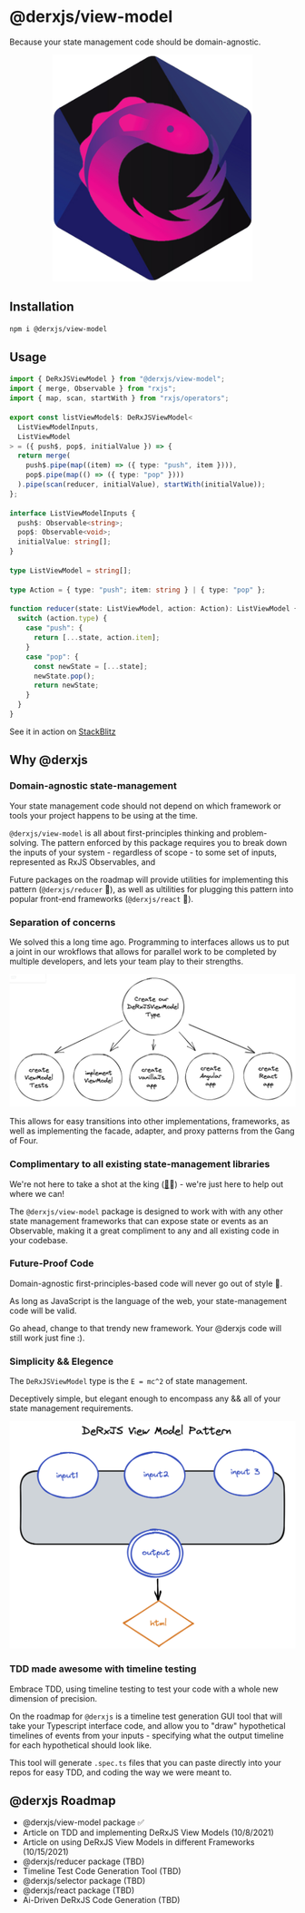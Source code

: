 # @derxjs/view-model

Because your state management code should be domain-agnostic.

<p align="center">
    <img src="./derxjs-logo.jpg" height="400px"/>
</p>

## Installation

```bash
npm i @derxjs/view-model
```

## Usage

```ts
import { DeRxJSViewModel } from "@derxjs/view-model";
import { merge, Observable } from "rxjs";
import { map, scan, startWith } from "rxjs/operators";

export const listViewModel$: DeRxJSViewModel<
  ListViewModelInputs,
  ListViewModel
> = ({ push$, pop$, initialValue }) => {
  return merge(
    push$.pipe(map((item) => ({ type: "push", item }))),
    pop$.pipe(map(() => ({ type: "pop" })))
  ).pipe(scan(reducer, initialValue), startWith(initialValue));
};

interface ListViewModelInputs {
  push$: Observable<string>;
  pop$: Observable<void>;
  initialValue: string[];
}

type ListViewModel = string[];

type Action = { type: "push"; item: string } | { type: "pop" };

function reducer(state: ListViewModel, action: Action): ListViewModel {
  switch (action.type) {
    case "push": {
      return [...state, action.item];
    }
    case "pop": {
      const newState = [...state];
      newState.pop();
      return newState;
    }
  }
}
```

See it in action on [StackBlitz](https://stackblitz.com/edit/typescript-ttcedi?embed=1&file=index.ts)

## Why @derxjs

### Domain-agnostic state-management

Your state management code should not depend on which framework or tools your project happens to be using at the time.

`@derxjs/view-model` is all about first-principles thinking and problem-solving. The pattern enforced by this package requires you to break down the inputs of your system - regardless of scope - to some set of inputs, represented as RxJS Observables, and

Future packages on the roadmap will provide utilities for implementing this pattern (`@derxjs/reducer` 👀), as well as ultilities for plugging this pattern into popular front-end frameworks (`@derxjs/react` 👀).

### Separation of concerns

We solved this a long time ago. Programming to interfaces allows us to put a joint in our wrokflows that allows for parallel work to be completed by multiple developers, and lets your team play to their strengths.

<p align="center">
    <img src="./separation-of-tasks.png" />
</p>

This allows for easy transitions into other implementations, frameworks, as well as implementing the facade, adapter, and proxy patterns from the Gang of Four.

### Complimentary to all existing state-management libraries

We're not here to take a shot at the king ([👑](https://ngrx.io/)👀) - we're just here to help out where we can!

The `@derxjs/view-model` package is designed to work with with any other state management frameworks that can expose state or events as an Observable, making it a great compliment to any and all existing code in your codebase.

### Future-Proof Code

Domain-agnostic first-principles-based code will never go out of style 🌲.

As long as JavaScript is the language of the web, your state-management code will be valid.

Go ahead, change to that trendy new framework. Your @derxjs code will still work just fine :).

### Simplicity && Elegence

The `DeRxJSViewModel` type is the `E = mc^2` of state management.

Deceptively simple, but elegant enough to encompass any && all of your state management requirements.

<p align="center">
    <img src="./the-derxjs-view-model-pattern.png" />
</p>

### TDD made awesome with timeline testing

Embrace TDD, using timeline testing to test your code with a whole new dimension of precision.

On the roadmap for `@derxjs` is a timeline test generation GUI tool that will take your Typescript interface code, and allow you to "draw" hypothetical timelines of events from your inputs - specifying what the output timeline for each hypothetical should look like.

This tool will generate `.spec.ts` files that you can paste directly into your repos for easy TDD, and coding the way we were meant to.

## @derxjs Roadmap

- @derxjs/view-model package ✅
- Article on TDD and implementing DeRxJS View Models (10/8/2021)
- Article on using DeRxJS View Models in different Frameworks (10/15/2021)
- @derxjs/reducer package (TBD)
- Timeline Test Code Generation Tool (TBD)
- @derxjs/selector package (TBD)
- @derxjs/react package (TBD)
- Ai-Driven DeRxJS Code Generation (TBD)

